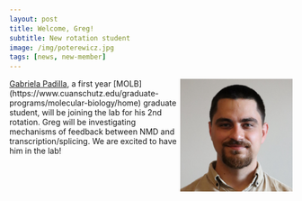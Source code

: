 ```yaml
---
layout: post
title: Welcome, Greg!
subtitle: New rotation student
image: /img/poterewicz.jpg
tags: [news, new-member]
---
```

<img align="right" src="/img/poterewicz.jpg" style="width:200px !important;height:200px !important;" />
<a href="/docs/poterewicz-cv.pdf">Gabriela Padilla</a>, a first year [MOLB](https://www.cuanschutz.edu/graduate-programs/molecular-biology/home) graduate student, will be joining the lab for his 2nd rotation. Greg will be investigating mechanisms of feedback between NMD and transcription/splicing. We are excited to have him in the lab! 
<br>
<br>

